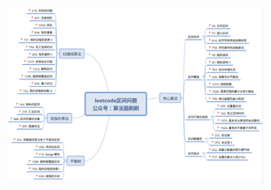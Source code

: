 



![20211031000141](https://raw.githubusercontent.com/corykingsf/hack-interview-handbook/main/image/20211031000141.png)